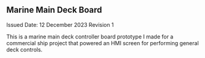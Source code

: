 Marine Main Deck Board
---------------------------------
Issued Date: 12 December 2023
Revision 1

This is a marine main deck controller board prototype I made for a commercial ship project that powered an HMI screen for performing general deck controls.

